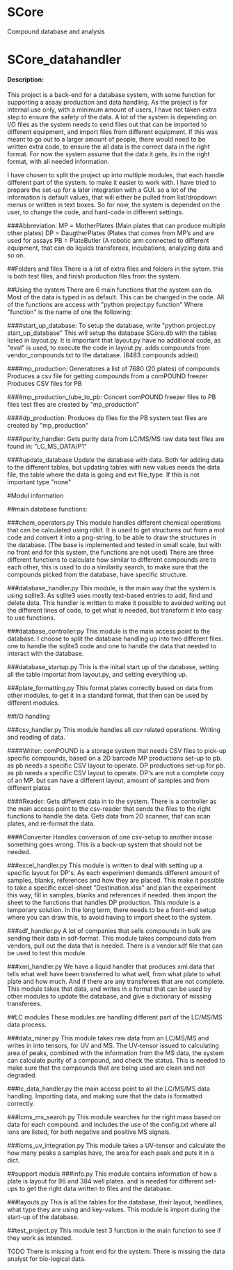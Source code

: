 # SCore
Compound database and analysis 
# SCore_datahandler
#### Description:

This project is a back-end for a database system, with some function for supporting a assay production and data handling. 
As the project is for internal use only, with a minimum amount of users, I have not taken extra step to ensure the safety of the data. 
A lot of the system is depending on I/O files as the system needs to send files out that can be imported to different equipment, and import files from different equipment. 
If this was meant to go out to a larger amount of people, there would need to be written extra code, to ensure the all data is the correct data in the right format. 
For now the system assume that the data it gets, its in the right format, with all needed information. 

I have chosen to split the project up into multiple modules, that each handle different part of the system. to make it easier to work with. 
I have tried to prepare the set-up for a later integration with a GUI. so a lot of the information is default values, that will either be pulled from list/dropdown menus or written in text boxes.
So for now, the system is depended on the user, to change the code, and hard-code in different settings. 

###Abbreviation:
MP = MotherPlates (Main plates that can produce multiple other plates)
DP = DaugtherPlates (Plates that comes from MP’s and are used for assays
PB = PlateButler (A robotic arm connected to different equipment, that can do liquids transferees, incubations, analyzing data and so on.


##Folders and files
There is a lot of extra files and folders in the sytem. this is both test files, and finish production files from the system. 


##Using the system
There are 6 main functions that the system can do.
Most of the data is typed in as default. This can be changed in the code. 
All of the functions are access with "python project.py function"
Where "function" is the name of one the following:

####start_up_database:
To setup the database, write "python project.py start_up_database"
This will setup the database SCore.db with the tables listed in layout.py. 
It is important that layout.py have no additional code, as "eval" is used, to execute the code in layout.py. 
adds compounds from vendor_compounds.txt to the database. (8483 compounds added)

####mp_production:
Generatores a list of 7680 (20 plates) of compounds
Produces a csv file for getting compounds from a comPOUND freezer
Produces CSV files for PB

####mp_production_tube_to_pb:
Concert comPOUND freezer files to PB files 
test files are created by "mp_production"

####dp_production:
Produces dp files for the PB system
test files are created by "mp_production"

####purity_handler:
Gets purity data from LC/MS/MS raw data
test files are found in: "LC_MS_DATA/P1"


####update_database
Update the database with data. Both for adding data to the different tables, but updating tables with new values
needs the data file, the table where the data is going and evt file_type. If this is not important type "none"



#Modul information

##main database functions:

###chem_operators.py
This module handles different chemical operations that can be calculated using rdkit. 
It is used to get structures out from a mol code and convert it into a png-string, to be able to draw the structures in the database.
(The base is implemented and tested in small scale, but with no front end for this system, the functions are not used)
There are three different functions to calculate how similar to different compounds are to each other, this is used to do a similarity search, to make sure that the compounds picked from the database, have specific structure. 


###database_handler.py
This module, is the main way that the system is using sqlite3. As sqlite3 uses mostly text-based entries to add, find and delete data. 
This handler is written to make it possible to avoided writing out the different lines of code, to get what is needed, but transform it into easy to use functions. 

###database_controller.py 
This module is the main access point to the database. I choose to split the database handling up into two different files. one to handle the sqlite3 code and one to handle the data that needed to interact with the database. 

###database_startup.py
This is the initail start up of the database, setting all the table importat from layout.py, and setting everything up. 


###plate_formatting.py
This format plates correctly based on data from other modules, to get it in a standard format, that  then can be used by different modules. 


##I/O handling

###csv_handler.py
This module handles all csv related operations. Writing and reading of data.

####Writer:
comPOUND is a storage system that needs CSV files to pick-up specific compounds, based on a 2D barcode
MP productions set-up to pb. as pb needs a specific CSV layout to operate. 
DP productions set-up for pb. as pb needs a specific CSV layout to operate.  DP's are not a complete copy of an MP. but can have a different layout, amount of samples and from different plates

####Reader:
Gets different data in to the system. There is a controller as the main access point to the csv-reader that sends the files to the right functions to handle the data.
Gets data from 2D scanner, that can scan plates, and re-format the data. 

####Converter
Handles conversion of one csv-setup to another incase something goes wrong. This is a back-up system that should not be needed. 

###excel_handler.py
This module is written to deal with setting up a specific layout for DP's. As each experiment demands different amount of samples, blanks, references and how they are placed.
This make it possible to take a specific excel-sheet "Destination.xlsx" and plan the experiment this way, fill in samples, blanks and references if needed. then import the sheet to the functions that handles DP production. 
This module is a temporary solution. In the long term, there needs to be a front-end setup where you can draw this, to avoid having to import sheet to the system.

###sdf_handler.py
A lot of companies that sells compounds in bulk are sending their data in sdf-format. 
This module takes compound data from vendors, pull out the data that is needed. 
There is a vendor.sdf file that can be used to test this module. 

###xml_handler.py
We have a liquid handler that produces xml.data that tells what well have been transferred to what well, from what plate to what plate and how much. And if there are any transferees that are not complete. 
This module takes that data, and writes in a format that can be used by other modules to update the database, and give a dictionary of missing transferees. 


##LC modules
These modules are handling different part of the LC/MS/MS data process.

###data_miner.py
This module takes raw data from an LC/MS/MS and writes in into tensors, for UV and MS. The UV-tensor issued to calculating area of peaks, combined with the information from the MS data, the system can calculate purity of a compound, and check the status. 
This is needed to make sure that the compounds  that are being used are clean and not degraded. 

###lc_data_handler.py
the main access point to all the LC/MS/MS data handling. Importing data, and making sure that the data is formatted correctly.

###lcms_ms_search.py
This module searches for the right mass based on data for each compound. and includes the use of the config.txt where all ions are listed, for both negative and positive MS signals. 

###lcms_uv_integration.py
This module takes a UV-tensor and calculate the how many peaks a samples have, the area for each peak and puts it in a dict. 


##support moduls
###info.py
This module contains information of how a plate is layout for 96 and 384 well plates. and is needed for different set-ups to get the right data written to files and the database. 

###layouts.py
This is all the tables for the database, their layout, headlines, what type they are using and key-values. 
This module is import during the start-up of the database. 



##test_project.py
This module test 3 function in the main function to see if they work as intended. 



TODO
There is missing a front end for the system. 
There is missing the data analyst for bio-logical data. 

